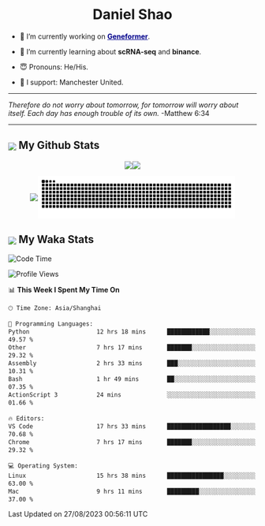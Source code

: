 

<h1 align="center">Daniel Shao</h1>

- 🐒 I’m currently working on <strong><a href="https://huggingface.co/ctheodoris/Geneformer" style="color: darkblue">Geneformer</a></strong>.

- 🥹 I’m currently learning about **scRNA-seq** and **binance**.

- 😇 Pronouns: He/His.

- 🦧 I support: Manchester United.

---

<i> Therefore do not worry about tomorrow, for tomorrow will worry about itself. Each day has enough trouble of its own. </i> -Matthew 6:34

---

<h2><img src="https://emojis.slackmojis.com/emojis/images/1579216111/7550/pikachu_wave.gif?1579216111" align="center" width="28" /> My Github Stats</h2>

<p align="center"><img align="center" src = "https://github-readme-stats.vercel.app/api?username=super-dainiu&show_icons=true&count_private=true&theme=tokyonight&hide=issues&line_height=30" width="400px"><img align="center" src = "https://github-readme-streak-stats.herokuapp.com/?user=super-dainiu&theme=tokyonight" width="400px"></p>

<p align="center"><img align="center" width="400px" src="https://github-readme-stats.vercel.app/api/top-langs/?username=super-dainiu&layout=compact&theme=tokyonight&hide=html,tex,jupyter%20notebook"><img align="center" width="400px" src="https://github.com/super-dainiu/super-dainiu/blob/output/github-contribution-grid-snake.svg"></p>

<h2><img src="https://emojis.slackmojis.com/emojis/images/1579216111/7550/pikachu_wave.gif?1579216111" align="center" width="28" /> My Waka Stats</h2>

<!--START_SECTION:waka-->
![Code Time](http://img.shields.io/badge/Code%20Time-309%20hrs%202%20mins-blue)

![Profile Views](http://img.shields.io/badge/Profile%20Views-35-blue)

📊 **This Week I Spent My Time On** 

```text
🕑︎ Time Zone: Asia/Shanghai

💬 Programming Languages: 
Python                   12 hrs 18 mins      ████████████░░░░░░░░░░░░░   49.57 % 
Other                    7 hrs 17 mins       ███████░░░░░░░░░░░░░░░░░░   29.32 % 
Assembly                 2 hrs 33 mins       ███░░░░░░░░░░░░░░░░░░░░░░   10.31 % 
Bash                     1 hr 49 mins        ██░░░░░░░░░░░░░░░░░░░░░░░   07.35 % 
ActionScript 3           24 mins             ░░░░░░░░░░░░░░░░░░░░░░░░░   01.66 % 

🔥 Editors: 
VS Code                  17 hrs 33 mins      ██████████████████░░░░░░░   70.68 % 
Chrome                   7 hrs 17 mins       ███████░░░░░░░░░░░░░░░░░░   29.32 % 

💻 Operating System: 
Linux                    15 hrs 38 mins      ████████████████░░░░░░░░░   63.00 % 
Mac                      9 hrs 11 mins       █████████░░░░░░░░░░░░░░░░   37.00 % 
```


 Last Updated on 27/08/2023 00:56:11 UTC
<!--END_SECTION:waka-->
